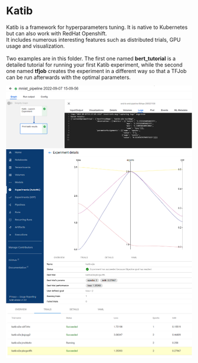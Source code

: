 # Katib

Katib is a framework for hyperparameters tuning. It is native to Kubernetes but can also work with RedHat Openshift. \
It includes numerous interesting features such as distributed trials, GPU usage and visualization. \
\
Two examples are in this folder. The first one named **bert_tutorial** is a detailed tutorial for running your first Katib experiment, while the second one named **tfjob** creates the experiment in a different way so that a TFJob can be run afterwards with the optimal parameters.

![Katib Pipeline](./images/katib_pipeline.png "Katib Pipeline")
![Katib Visualization (parallel coordinate plot)](images/katib_visual.png "Katib Vizualisation")
![Katib Trials](./images/katib_trials.png "Katib Trials")